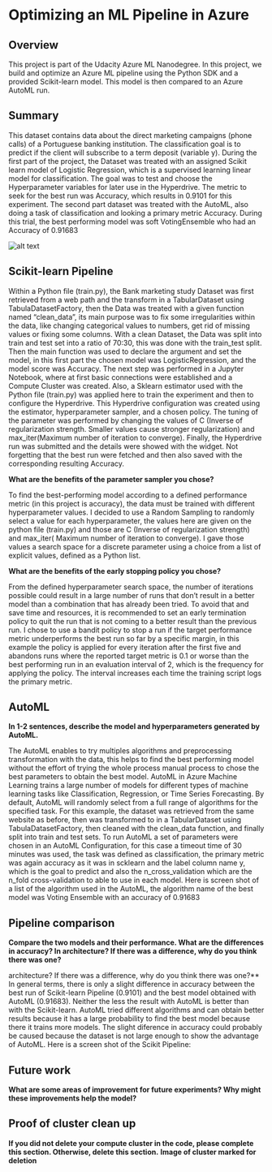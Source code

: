 # Optimizing an ML Pipeline in Azure

## Overview
This project is part of the Udacity Azure ML Nanodegree.
In this project, we build and optimize an Azure ML pipeline using the Python SDK and a provided Scikit-learn model.
This model is then compared to an Azure AutoML run.

## Summary

This dataset contains data about the direct marketing campaigns (phone calls) of a Portuguese banking institution. The classification goal is to predict if the client will subscribe to a term deposit (variable y).
During the first part of the project, the Dataset was treated with an assigned Scikit learn model of Logistic Regression, which is a supervised learning linear model for classification. The goal was to test and choose the Hyperparameter variables for later use in the Hyperdrive. The metric to seek for the best run was  Accuracy, which results in 0.9101 for this experiment.
The second part dataset was treated with the AutoML, also doing a task of classification and looking a primary metric Accuracy. During this trial, the best performing model was soft VotingEnsemble  who had an Accuracy of 0.91683 

![alt text](https://github.com/Gabilopez1/Optimizing_a_Pipeline_in_Azure/blob/master/models.PNG)


## Scikit-learn Pipeline

Within a Python file (train.py), the Bank marketing study Dataset was first retrieved from a web path and the transform in a TabularDataset using TabulaDatasetFactory, then the Data was treated with a given function named “clean_data”, its main purpose was to fix some irregularities within the data, like changing categorical values to numbers, get rid of missing values or fixing some columns.
With a clean Dataset, the Data was split into train and test set into a ratio of 70:30, this was done with the train_test split. Then the main function was used to declare the argument and set the model, in this first part the chosen model was LogisticRegression, and the model score was Accuracy. 
The next step was performed in a Jupyter Notebook, where at first basic connections were established and a Compute Cluster was created. Also, a Sklearn estimator used with the Python file (train.py)  was applied here to train the experiment and then to configure the  Hyperdrive. This Hyperdrive configuration was created using the estimator, hyperparameter sampler, and a chosen policy.  The tuning of the parameter was performed by changing the values of  C (Inverse of regularization strength. Smaller values cause stronger regularization) and max_iter(Maximum number of iteration to converge).
Finally, the Hyperdrive run was submitted and the details were showed with the widget. Not forgetting that the best run were fetched and then also saved with the corresponding resulting Accuracy.

**What are the benefits of the parameter sampler you chose?**

To find the best-performing model according to a defined performance metric (in this project is accuracy),  the data must be trained with different hyperparameter values. I decided to use a Random Sampling to randomly select a value for each hyperparameter, the values here are given on the python file (train.py) and those are C (Inverse of regularization strength) and max_iter( Maximum number of iteration to converge). I gave those values a search space for a discrete parameter using a choice from a list of explicit values, defined as a Python list.

**What are the benefits of the early stopping policy you chose?**

From the defined hyperparameter search space, the number of iterations possible could result in a large number of runs that don’t result in a better model than a combination that has already been tried. To avoid that and save time and resources, it is recommended to set an early termination policy to quit the run that is not coming to a better result than the previous run. I chose to use a bandit policy to stop a run if the target performance metric underperforms the best run so far by a specific margin, in this example the policy is applied for every iteration after the first five and abandons runs where the reported target metric is 0.1 or worse than the best performing run in an evaluation interval of 2, which is the frequency for applying the policy. The interval increases each time the training script logs the primary metric.

## AutoML
**In 1-2 sentences, describe the model and hyperparameters generated by AutoML.**

The AutoML enables to try multiples algorithms and preprocessing transformation with the data, this helps to find the best performing model without the effort of trying the whole process manual process to chose the best parameters to obtain the best model.
AutoML in Azure Machine Learning trains a large number of models for different types of machine learning tasks like Classification, Regression, or Time Series Forecasting. By default, AutoML will randomly select from a full range of algorithms for the specified task. For this example, the dataset was retrieved from the same website as before, then was transformed to in a TabularDataset using TabulaDatasetFactory, then cleaned with the clean_data function, and finally split into train and test sets. To run AutoML a set of parameters were chosen in an AutoML Configuration, for this case a timeout time of 30 minutes was used, the task was defined as classification, the primary metric was again accuracy as it was in scklearn and the label column name y, which is the goal to predict and also the n_cross_validation which are the n_fold cross-validation to able to use in each model.
Here is screen shot  of a list of the algorithm used in the AutoML, the algorithm name of the best model was Voting Ensemble with an accuracy of 0.91683



## Pipeline comparison
**Compare the two models and their performance. What are the differences in accuracy? In architecture? If there was a difference, why do you think there was one?**

architecture? If there was a difference, why do you think there was one?**
In general terms, there is only a slight difference in accuracy between the best run of  Scikit-learn Pipeline (0.9101) and the best model obtained with AutoML (0.91683). Neither the less the result with AutoML is better than with the Scikit-learn. AutoML tried different algorithms and can obtain better results because it has a large probability to find the best model because there it trains more models. The slight diference in accuracy could probably be caused because the dataset is not large enough to show the advantage of AutoML.
Here is a screen shot of the Scikit Pipeline:

## Future work
**What are some areas of improvement for future experiments? Why might these improvements help the model?**

## Proof of cluster clean up
**If you did not delete your compute cluster in the code, please complete this section. Otherwise, delete this section.**
**Image of cluster marked for deletion**
